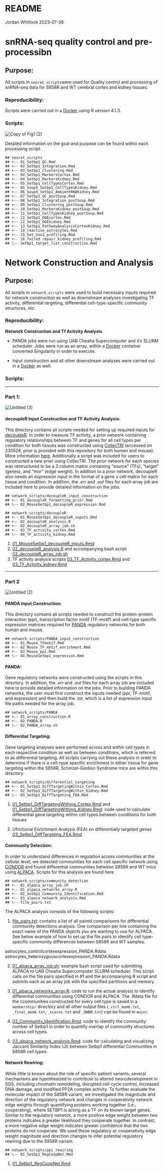 README
================
Jordan Whitlock
2023-07-26

# snRNA-seq quality control and pre-processibn

## Purpose:

All scripts in `seurat_scripts`were used for Quality control and
processing of snRNA-seq data for S858R and WT cerebral cortex and kidney
tissues.

### Reproducibility:

Scripts were carried out in a
[Docker](https://hub.docker.com/repository/docker/jordanwhitlock/setbp1_manuscript/general)
using R version 4.1.3.

### Scripts:

![Copy of Fig1 (2)](https://github.com/lasseignelab/230227_JW_Setbp1Manuscript/assets/62023125/9931bd70-5094-48b2-90cd-ebdbc00cc51a)


Detailed information on the goal and purpose can be found within each
processing script.

    ## seurat_scripts
    ## +-- 01_Setbp1_QC.Rmd
    ## +-- 02_Setbp1_Integration.Rmd
    ## +-- 03_Setbp1_Clustering.Rmd
    ## +-- 04_Setbp1_MarkersCortex.Rmd
    ## +-- 04_Setbp1_MarkersKidney.Rmd
    ## +-- 05_Setbp1_CellTypesCortex.Rmd
    ## +-- 05_SoupX_Setbp1_CellTypesKidney.Rmd
    ## +-- 06_SoupX_Setbp1_AmbientRNAKidney.Rmd
    ## +-- 07_Setbp1_QC_postSoup.Rmd
    ## +-- 08_Setbp1_Integration_postSoup.Rmd
    ## +-- 09_Setbp1_Clustering_postSoup.Rmd
    ## +-- 10_Setbp1_MarkersKidney_postSoup.Rmd
    ## +-- 11_Setbp1_CellTypesKidney_postSoup.Rmd
    ## +-- 12_Setbp1_DGEcortex.Rmd
    ## +-- 12_Setbp1_DGEkidney.Rmd
    ## +-- 13_Setbp1_PathwayAnalysisCortexKidney.Rmd
    ## +-- 14_reactive_astrocytes.Rmd
    ## +-- 15_Set_Sox2_profiling.Rmd
    ## +-- 16_failed_repair_kidney_profiling.Rmd
    ## \-- Setbp1_target_list_construction.Rmd

# Network Construction and Analysis

## Purpose:

All scripts in `network_scripts` were used to build necessary inputs
required for network construction as well as downstream analyses
investigating TF activity, differential targeting, differential
cell-type-specific community structures, etc.

### Reproducibility:

**Network Construction and Tf Activity Analysis**

-   PANDA jobs were run using UAB Cheaha Supercomputer and it’s SLURM
    scheduler. Jobs were run as an array, within a
    [Docker](https://hub.docker.com/repository/docker/jordanwhitlock/setbp1_manuscript_panda_1.0.1/general)
    container converted Singularity in order to execute.

-   Input construction and all other downstream analyses were carried
    out in a
    [Docker](https://hub.docker.com/repository/docker/jordanwhitlock/setbp1_manuscript/general)
    as well.

### Scripts:

--------

### Part 1:
![Untitled (3)](https://github.com/lasseignelab/230227_JW_Setbp1Manuscript/assets/62023125/e2e73c4a-eb26-4b96-9847-0b81004bf1a7)


#### decoupleR Input Construction and TF Activity Analysis:

This directory contains all scripts needed for setting up required
inputs for [decoupleR](https://saezlab.github.io/decoupleR/). In order
to measure TF activity, a prior network containing regulatory
relationships between TF and genes for all cell types per condition for
both tissues was constructed using
[CollecTRI](https://github.com/saezlab/CollecTRI) (accessed on 230528,
prior is provided with this repository for both human and mouse). More
information
[here](https://www.biorxiv.org/content/10.1101/2023.03.30.534849v1).
Additionally a script was included for users to constructed a new prior
using CollecTRI. The prior network for each species was restructured to
be a 3 column matrix containing “source” (TFs), “target” (genes), and
“mor” (edge weight). In addition to a prior network, decoupleR also
needs an expression input in the format of a gene x cell matrix for each
tissue and condition. In addition, the *.err* and *.out* files for each
array job are included here to provide detailed information on the jobs.

    ## network_scripts/decoupleR_input_construction
    ## +-- 01_decoupleR_formatting_prior.Rmd
    ## \-- 02_MouseSetbp1_decoupleR_expression.Rmd

    ## network_scripts/decoupleR
    ## +-- 01_MouseSetbp1_decoupleR_inputs.Rmd
    ## +-- 02_decoupleR_analysis.R
    ## +-- 02_decoupleR_array_job.sh
    ## +-- 03_TF_activity_cortex.Rmd
    ## \-- 04_TF_activity_kidney.Rmd

1.  [01_MouseSetbp1_decoupleR_inputs.Rmd](https://github.com/lasseignelab/230227_JW_Setbp1Manuscript/blob/main/src/network_scripts/decoupleR/01_MouseSetbp1_decoupleR_inputs.Rmd)
2.  [02_decoupleR_analysis.R](https://github.com/lasseignelab/230227_JW_Setbp1Manuscript/blob/main/src/network_scripts/decoupleR/02_decoupleR_analysis.R)
    and accompanying bash script
    [02_decoupleR_array_job.sh](https://github.com/lasseignelab/230227_JW_Setbp1Manuscript/blob/main/src/network_scripts/decoupleR/02_decoupleR_array_job.sh)
3.  TF activity analysis scripts
    [03_TF_Activity_cortex.Rmd](https://github.com/lasseignelab/230227_JW_Setbp1Manuscript/blob/main/src/network_scripts/decoupleR/03_TF_activity_cortex.Rmd)
    and
    [03_TF_Activity_kidney.Rmd](https://github.com/lasseignelab/230227_JW_Setbp1Manuscript/blob/main/src/network_scripts/decoupleR/04_TF_activity_kidney.Rmd)

--------

### Part 2
![Untitled (2)](https://github.com/lasseignelab/230227_JW_Setbp1Manuscript/assets/62023125/c0c5f7e3-6284-4c82-be6b-512a97bc94a1)

#### PANDA Input Construction:

This directory contains all scripts needed to construct the
protein-protein interaction (ppi), transcription factor motif (TF-motif)
and cell-type specific expression matrices required for
[PANDA](https://netzoo.github.io/zooanimals/panda/) regulatory networks
for both human and mouse.

    ## network_scripts/PANDA_input_construction
    ## +-- 01_Mouse_TFmotif.Rmd
    ## +-- 02_Mouse_TF_motif_enrichment.Rmd
    ## +-- 03_Mouse_ppi.Rmd
    ## \-- 04_MouseSetbp1_expression.Rmd

#### PANDA:

Gene regulatory networks were constructed using the scripts in this
directory. In addition, the *.err* and *.out* files for each array job
are included here to provide detailed information on the jobs. Prior to
building PANDA networks, the user must first construct the inputs needed
(ppi, TF-motif, and expression) and then build the *.txt*, which is a
list of expression input file paths needed for the array job.

    ## network_scripts/PANDA
    ## +-- 01_array_construction.R
    ## +-- 02_PANDA.R
    ## \-- 02_PANDA_array.sh

#### Differential Targeting:

Gene targeting analyses were performed across and within cell types in
each respective condition as well as between conditions, which is
referred to as differential targeting. All scripts carrying out these
analysis in order to determine if there is a cell-type specific
enrichment in either tissue for gene targeting within the S858R,
Schinzel-Giedion Syndrome mice are within this directory.

    ## network_scripts/differential_targeting
    ## +-- 01_Setbp1_DiffTargetingWithin_Cortex.Rmd
    ## +-- 02_Setbp1_DiffTargetingWithin_Kidney.Rmd
    ## \-- 03_Setbp1_DiffTargeting_FEA.Rmd

1.  [01_Setbp1_DiffTargetingWithing_Cortex.Rmd](https://github.com/lasseignelab/230227_JW_Setbp1Manuscript/blob/main/src/network_scripts/differential_targeting/01_Setbp1_DiffTargetingWithin_Cortex.Rmd)
    and
    [01_Setbp1_DiffTargetingWithing_Kidney.Rmd](https://github.com/lasseignelab/230227_JW_Setbp1Manuscript/blob/main/src/network_scripts/differential_targeting/02_Setbp1_DiffTargetingWithin_Kidney.Rmd):
    code used to calculate differential gene targeting within cell types
    between conditions for both tissues

2.  Ufnctional Enrichment Analysis (FEA) on differentially targeted
    genes
    [03_Setbp1_DiffTargeting_FEA.Rmd](https://github.com/lasseignelab/230227_JW_Setbp1Manuscript/blob/main/src/network_scripts/differential_targeting/03_Setbp1_DiffTargeting_FEA.Rmd)

#### Community Detection:

In order to understand differences in regulation across communities at
the cellular level, we detected communities for each cell specific
network using [CONDOR](https://netzoo.github.io/zooanimals/condor/) and
found differential communities between S858R and WT mice using
[ALPACA](https://netzoo.github.io/zooanimals/alpaca/). Scripts for this
analysis are found here

    ## network_scripts/community_detection
    ## +-- 01_alpaca_array_job.sh
    ## +-- 01_alpaca_networks_array.R
    ## +-- 02_Setbp1_Community_Identification.Rmd
    ## +-- 03_alpaca_network_analysis.Rmd
    ## \-- file_pairs.txt

The ALPACA analysis consists of the following scripts:

1.  [file_pairs.txt](https://github.com/lasseignelab/230227_JW_Setbp1Manuscript/blob/main/src/network_scripts/community_detection/file_pairs.txt):
    contains a list of all paired comparisons for differential community
    detections analysis. One comparison per line containing the exact
    name of the PANDA objects you are wanting to use for ALPACA. See
    below example of how to set up the file pairs to identify cell
    type-specific community differences between S858R and WT samples.

astrocytes_controlcortexexpression_PANDA.Rdata
astrocytes_heterozygouscortexexpression_PANDA.Rdata

2.  [01_alpaca_array_job.sh](https://github.com/lasseignelab/230227_JW_Setbp1Manuscript/blob/main/src/network_scripts/community_detection/alpaca_array_job.sh):
    example bash script used for submitting ALPACA to UAB Cheaha
    Supercomputer SLURM scheduler. This script calls on the file pairs
    specified in \#1 and the accompanying R script and submits each as
    an array job with the specified partitions and memory.

3.  [01_alpaca_networks_array.R](https://github.com/lasseignelab/230227_JW_Setbp1Manuscript/blob/main/src/network_scripts/community_detection/alpaca_networks_array.R):
    code to run the actual analysis to identify differential communities
    using CONDOR and ALPACA. The .Rdata file for the ccommunities
    constructed for every cell type is saved in a `membership/`
    directory and all other output files (`_ctrl_memb.txt`,
    `_final_memb.txt`, `_scores.txt` and `_DWBM.txt`) can be found in
    `main/`.

4.  [02_Community_Identification.Rmd](https://github.com/lasseignelab/230227_JW_Setbp1Manuscript/blob/main/src/network_scripts/community_detection/02_Setbp1_Community_Identification.Rmd):
    code to identify the community number of Setbp1 in order to quantify
    overlap of community structures across cell types.

5.  [03_alpaca_network_analysis.Rmd](https://github.com/lasseignelab/230227_JW_Setbp1Manuscript/blob/main/src/network_scripts/community_detection/03_alpaca_network_analysis.Rmd):
    code for calculating and visualizing Jaccard Similarity Index (JI)
    between Setbp1 differential Communities in S858R cell types.

#### Network Rewiring:

While little is known about the role of specific patient variants,
several mechanisms are hypothesized to contribute to altered
neurodevelopment in SGS, including chromatin remodeling, disrupted cell
cycle control, increased DNA damage, and modified PP2A complex activity.
To further evaluate the molecular impact of the S858R variant, we
investigated the magnitude and direction of the regulatory network and
changes in cooperativity network edge weights through quantifying
proteins working together (i.e., cooperating), where SETBP1 is acting as
a TF on its known target genes. Similar to the regulatory network, a
more positive edge weight between two proteins indicates a greater
likelihood they cooperate together. In contrast, a more negative edge
weight indicates greater confidence that the two proteins do not
cooperate. We used these regulatory or cooperativity edge weight
magnitude and direction changes to infer potential regulatory rewiring
due to the S858R variant.

    ## network_scripts/ppi_rewiring
    ## \-- 01_Setbp1_RegCoopNet.Rmd

1.  [01_Setbp1_RegCoopNet.Rmd](https://github.com/lasseignelab/230227_JW_Setbp1Manuscript/blob/main/src/network_scripts/ppi_rewiring/01_Setbp1_RegCoopNet.Rmd)
